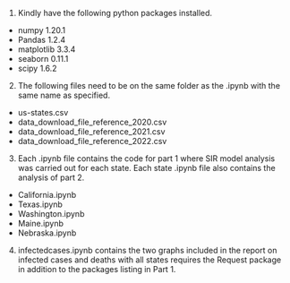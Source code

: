 1. Kindly have the following python packages installed.
 - numpy 1.20.1
 - Pandas 1.2.4
 - matplotlib 3.3.4
 - seaborn 0.11.1
 - scipy 1.6.2


2. The following files need to be on the same folder as the .ipynb with the same name as specified.
 - us-states.csv
 - data_download_file_reference_2020.csv
 - data_download_file_reference_2021.csv
 - data_download_file_reference_2022.csv

3. Each .ipynb file contains the code for part 1 where SIR model analysis was carried out for each state.
Each state .ipynb file also contains the analysis of part 2.

 - California.ipynb
 - Texas.ipynb
 - Washington.ipynb
 - Maine.ipynb
 - Nebraska.ipynb

4. infectedcases.ipynb contains the two graphs included in the report on infected cases and deaths with all states requires the Request package in addition to the packages listing in Part 1.
